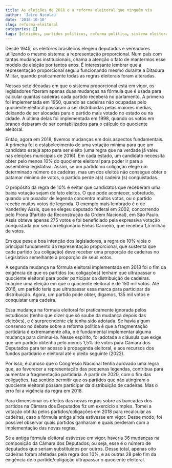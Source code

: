 ```yaml
---
title: As eleições de 2018 e a reforma eleitoral que ninguém viu
author: 'Jairo Nicolau'
date: '2018-10-10'
slug: reforma-eleitoral
categories: []
tags: [eleições, partidos políticos, reforma política, sistema eleitoral]
---
```


Desde 1945, os eleitores brasileiros elegem deputados e vereadores utilizando o mesmo sistema: a representação proporcional. 
Num país com tantas mudanças institucionais, chama a atenção o fato de mantermos esse modelo de eleição por tantos anos. 
É interessante lembrar que a representação proporcional seguiu funcionando mesmo durante a Ditadura Militar, quando praticamente todas as regras eleitorais foram alteradas.

Nessas sete décadas em que o sistema proporcional está em vigor, os legisladores fizeram apenas duas mudanças na fórmula que é usada para calcular quantas cadeiras cada partido receberá no parlamento. A primeira foi implementada em 1950, quando as cadeiras não ocupadas pelo quociente eleitoral passaram a ser distribuídas pelas maiores médias, deixando de ser alocadas para o partido mais votado no estado ou na cidade. A última delas foi implementada em 1998, quando os votos em branco deixaram de ser contabilizados para o cálculo do quociente eleitoral.

Então, agora em 2018, tivemos mudanças em dois aspectos fundamentais. A primeira foi o estabelecimento de uma votação mínima para que um candidato esteja apto para ser eleito (uma regra que na verdade já valeu nas eleições municipais de 2016). Em cada estado, um candidato necessita obter pelo menos 10% do quociente eleitoral para poder ir para a assembleia legislativa. Assim, se um partido ou coligação elege um determinado número de cadeiras, mas um dos eleitos não consegue obter o patamar mínimo de votos, o partido perde a(s) cadeira (s) conquistadas. 

O propósito da regra de 10% é evitar que candidatos que receberam uma baixa votação sejam de fato eleitos. O que pode acontecer, sobretudo, quando um puxador de legenda concentra muitos votos, ou o partido recebe muitos votos de legenda. O exemplo mais lembrado é o de Vanderley Assis, que se elegeu deputado federal em 2002, concorrendo pelo Prona (Partido da Reconstrução da Ordem Nacional), em São Paulo. Assis obteve apenas 275 votos e foi beneficiado pela expressiva votação conquistada por seu correligionário Enéas Carneiro, que recebeu 1,5 milhão de votos.

Em que pese a boa intenção dos legisladores, a regra de 10% viola o principal fundamento da representação proporcional, que sustenta que cada partido (ou coligação) deve receber uma proporção de cadeiras no Legislativo semelhante à proporção de seus votos. 

A segunda mudança na fórmula eleitoral implementada em 2018 foi o fim da exigência de que os partidos (ou coligações) tenham que ultrapassar o quociente eleitoral para poder participar da distribuição de cadeiras. Imagine uma eleição em que o quociente eleitoral é de 150 mil votos. Até 2016, um partido teria que ultrapassar essa marca para participar da distribuição. Agora, um partido pode obter, digamos, 135 mil votos e conquistar uma cadeira.

Essa mudança na fórmula eleitoral foi praticamente ignorada pelos estudiosos (tenho que dizer que só soube da mudança depois das eleições), e é surpreendente ela tenha sido adotada. Se havia algum consenso no debate sobre a reforma política é que a fragmentação partidária é extremamente alta, e é fundamental implementar alguma mudança para diminuí-la. Nesse espírito, foi adotada a cláusula que exige que um partido obtenha pelo menos 1,5% de votos para Câmara dos Deputados para ter acesso à propaganda eleitoral, e aos recursos dos fundos partidário e eleitoral até o pleito seguinte (2022). 

Por isso, é curioso que o Congresso Nacional tenha aprovado uma regra que, ao favorecer a representação das pequenas legendas, contribua para aumentar a fragmentação partidária. A partir de 2020, com o fim das coligações, faz sentido permitir que os partidos que não atingiram o quociente eleitoral possam participar da distribuição de cadeiras. Mas o erro foi a vigência da regra em 2018.

Para dimensionar os efeitos das novas regras sobre as bancadas dos partidos na Câmara dos Deputados fiz um exercício simples. Tomei a votação obtida pelos partidos/coligações em 2018 para recalcular as cadeiras, caso a fórmula antiga ainda estivesse em vigor. Desse modo, foi possível observar quais partidos ganharam e quais perderam com a implementação das novas regras. 

Se a antiga fórmula eleitoral estivesse em vigor, haveria 36 mudanças na composição da Câmara dos Deputados; ou seja, esse é o número de deputados que seriam substituídos por outros. Desse total, apenas oito cadeiras foram afetadas pela regra dos 10%, e as outras 28 pelo fim da exigência de o partido/coligação ultrapassar o quociente eleitoral.

